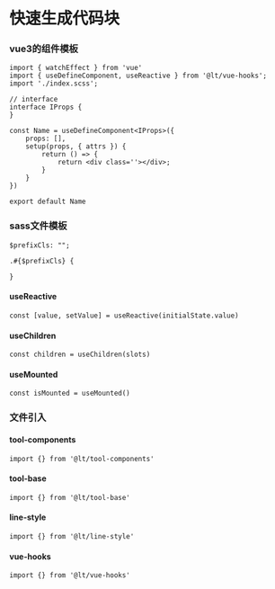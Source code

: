 # 快速生成代码块

### vue3的组件模板
```
import { watchEffect } from 'vue'
import { useDefineComponent, useReactive } from '@lt/vue-hooks';
import './index.scss';

// interface
interface IProps {
}

const Name = useDefineComponent<IProps>({
    props: [],
    setup(props, { attrs }) {
        return () => {
            return <div class=''></div>;
        }
    }
})

export default Name
```

### sass文件模板
```
$prefixCls: "";

.#{$prefixCls} {

}
```

#### useReactive

```
const [value, setValue] = useReactive(initialState.value)
```

#### useChildren
```
const children = useChildren(slots)
```

#### useMounted
```
const isMounted = useMounted()
```


### 文件引入

#### tool-components
```
import {} from '@lt/tool-components'
```
#### tool-base
```
import {} from '@lt/tool-base'
```
#### line-style
```
import {} from '@lt/line-style'
```
#### vue-hooks
```
import {} from '@lt/vue-hooks'
```